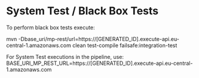 # System Test / Black Box Tests

To perform black box tests execute:

mvn -Dbase_uri/mp-rest/url=https://[GENERATED_ID].execute-api.eu-central-1.amazonaws.com clean test-compile failsafe:integration-test

For System Test executions in the pipeline, use:
BASE_URI_MP_REST_URL=https://[GENERATED_ID].execute-api.eu-central-1.amazonaws.com 